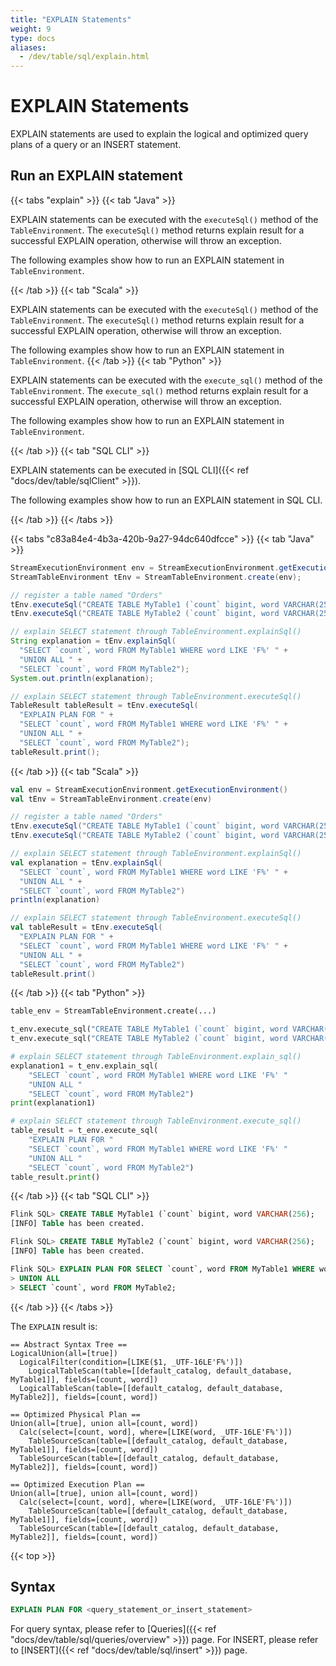 ```yaml
---
title: "EXPLAIN Statements"
weight: 9
type: docs
aliases:
  - /dev/table/sql/explain.html
---
```

<!--
Licensed to the Apache Software Foundation (ASF) under one
or more contributor license agreements.  See the NOTICE file
distributed with this work for additional information
regarding copyright ownership.  The ASF licenses this file
to you under the Apache License, Version 2.0 (the
"License"); you may not use this file except in compliance
with the License.  You may obtain a copy of the License at

  http://www.apache.org/licenses/LICENSE-2.0

Unless required by applicable law or agreed to in writing,
software distributed under the License is distributed on an
"AS IS" BASIS, WITHOUT WARRANTIES OR CONDITIONS OF ANY
KIND, either express or implied.  See the License for the
specific language governing permissions and limitations
under the License.
-->

# EXPLAIN Statements



EXPLAIN statements are used to explain the logical and optimized query plans of a query or an INSERT statement.


## Run an EXPLAIN statement

{{< tabs "explain" >}}
{{< tab "Java" >}}

EXPLAIN statements can be executed with the `executeSql()` method of the `TableEnvironment`. The `executeSql()` method returns explain result for a successful EXPLAIN operation, otherwise will throw an exception.

The following examples show how to run an EXPLAIN statement in `TableEnvironment`.

{{< /tab >}}
{{< tab "Scala" >}}

EXPLAIN statements can be executed with the `executeSql()` method of the `TableEnvironment`. The `executeSql()` method returns explain result for a successful EXPLAIN operation, otherwise will throw an exception.

The following examples show how to run an EXPLAIN statement in `TableEnvironment`.
{{< /tab >}}
{{< tab "Python" >}}

EXPLAIN statements can be executed with the `execute_sql()` method of the `TableEnvironment`. The `execute_sql()` method returns explain result for a successful EXPLAIN operation, otherwise will throw an exception.

The following examples show how to run an EXPLAIN statement in `TableEnvironment`.

{{< /tab >}}
{{< tab "SQL CLI" >}}

EXPLAIN statements can be executed in [SQL CLI]({{< ref "docs/dev/table/sqlClient" >}}).

The following examples show how to run an EXPLAIN statement in SQL CLI.

{{< /tab >}}
{{< /tabs >}}

{{< tabs "c83a84e4-4b3a-420b-9a27-94dc640dfcce" >}}
{{< tab "Java" >}}
```java
StreamExecutionEnvironment env = StreamExecutionEnvironment.getExecutionEnvironment();
StreamTableEnvironment tEnv = StreamTableEnvironment.create(env);

// register a table named "Orders"
tEnv.executeSql("CREATE TABLE MyTable1 (`count` bigint, word VARCHAR(256) WITH (...)");
tEnv.executeSql("CREATE TABLE MyTable2 (`count` bigint, word VARCHAR(256) WITH (...)");

// explain SELECT statement through TableEnvironment.explainSql()
String explanation = tEnv.explainSql(
  "SELECT `count`, word FROM MyTable1 WHERE word LIKE 'F%' " +
  "UNION ALL " + 
  "SELECT `count`, word FROM MyTable2");
System.out.println(explanation);

// explain SELECT statement through TableEnvironment.executeSql()
TableResult tableResult = tEnv.executeSql(
  "EXPLAIN PLAN FOR " + 
  "SELECT `count`, word FROM MyTable1 WHERE word LIKE 'F%' " +
  "UNION ALL " + 
  "SELECT `count`, word FROM MyTable2");
tableResult.print();

```
{{< /tab >}}
{{< tab "Scala" >}}
```scala
val env = StreamExecutionEnvironment.getExecutionEnvironment()
val tEnv = StreamTableEnvironment.create(env)

// register a table named "Orders"
tEnv.executeSql("CREATE TABLE MyTable1 (`count` bigint, word VARCHAR(256) WITH (...)")
tEnv.executeSql("CREATE TABLE MyTable2 (`count` bigint, word VARCHAR(256) WITH (...)")

// explain SELECT statement through TableEnvironment.explainSql()
val explanation = tEnv.explainSql(
  "SELECT `count`, word FROM MyTable1 WHERE word LIKE 'F%' " +
  "UNION ALL " + 
  "SELECT `count`, word FROM MyTable2")
println(explanation)

// explain SELECT statement through TableEnvironment.executeSql()
val tableResult = tEnv.executeSql(
  "EXPLAIN PLAN FOR " + 
  "SELECT `count`, word FROM MyTable1 WHERE word LIKE 'F%' " +
  "UNION ALL " + 
  "SELECT `count`, word FROM MyTable2")
tableResult.print()

```
{{< /tab >}}
{{< tab "Python" >}}
```python
table_env = StreamTableEnvironment.create(...)

t_env.execute_sql("CREATE TABLE MyTable1 (`count` bigint, word VARCHAR(256) WITH (...)")
t_env.execute_sql("CREATE TABLE MyTable2 (`count` bigint, word VARCHAR(256) WITH (...)")

# explain SELECT statement through TableEnvironment.explain_sql()
explanation1 = t_env.explain_sql(
    "SELECT `count`, word FROM MyTable1 WHERE word LIKE 'F%' "
    "UNION ALL "
    "SELECT `count`, word FROM MyTable2")
print(explanation1)

# explain SELECT statement through TableEnvironment.execute_sql()
table_result = t_env.execute_sql(
    "EXPLAIN PLAN FOR "
    "SELECT `count`, word FROM MyTable1 WHERE word LIKE 'F%' "
    "UNION ALL "
    "SELECT `count`, word FROM MyTable2")
table_result.print()

```
{{< /tab >}}
{{< tab "SQL CLI" >}}
```sql
Flink SQL> CREATE TABLE MyTable1 (`count` bigint, word VARCHAR(256);
[INFO] Table has been created.

Flink SQL> CREATE TABLE MyTable2 (`count` bigint, word VARCHAR(256);
[INFO] Table has been created.

Flink SQL> EXPLAIN PLAN FOR SELECT `count`, word FROM MyTable1 WHERE word LIKE 'F%' 
> UNION ALL 
> SELECT `count`, word FROM MyTable2;

```
{{< /tab >}}
{{< /tabs >}}

The `EXPLAIN` result is:
```text
== Abstract Syntax Tree ==
LogicalUnion(all=[true])
  LogicalFilter(condition=[LIKE($1, _UTF-16LE'F%')])
    LogicalTableScan(table=[[default_catalog, default_database, MyTable1]], fields=[count, word])
  LogicalTableScan(table=[[default_catalog, default_database, MyTable2]], fields=[count, word])

== Optimized Physical Plan ==
Union(all=[true], union all=[count, word])
  Calc(select=[count, word], where=[LIKE(word, _UTF-16LE'F%')])
    TableSourceScan(table=[[default_catalog, default_database, MyTable1]], fields=[count, word])
  TableSourceScan(table=[[default_catalog, default_database, MyTable2]], fields=[count, word])

== Optimized Execution Plan ==
Union(all=[true], union all=[count, word])
  Calc(select=[count, word], where=[LIKE(word, _UTF-16LE'F%')])
    TableSourceScan(table=[[default_catalog, default_database, MyTable1]], fields=[count, word])
  TableSourceScan(table=[[default_catalog, default_database, MyTable2]], fields=[count, word])
```

{{< top >}}

## Syntax

```sql
EXPLAIN PLAN FOR <query_statement_or_insert_statement>
```

For query syntax, please refer to [Queries]({{< ref "docs/dev/table/sql/queries/overview" >}}) page.
For INSERT, please refer to [INSERT]({{< ref "docs/dev/table/sql/insert" >}}) page.
